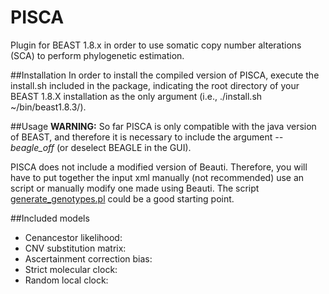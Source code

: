 # PISCA
Plugin for BEAST 1.8.x in order to use somatic copy number alterations (SCA) to perform phylogenetic estimation.

##Installation
In order to install the compiled version of PISCA, execute the install.sh included in the package, indicating the root directory of your BEAST 1.8.X installation as the only argument (i.e., ./install.sh ~/bin/beast1.8.3/).

##Usage
**WARNING:** So far PISCA is only compatible with the java version of BEAST, and therefore it is necessary to include the argument *--beagle_off* (or deselect BEAGLE in the GUI).

PISCA does not include a modified version of Beauti. Therefore, you will have to put together the input xml manually (not recommended) use an script or manually modify one made using Beauti. The script [generate_genotypes.pl](https://github.com/adamallo/scripts_singlecrypt/blob/master/generate_genotypes.pl) could be a good starting point.

##Included models
* Cenancestor likelihood:
* CNV substitution matrix:
* Ascertainment correction bias:
* Strict molecular clock:
* Random local clock:

